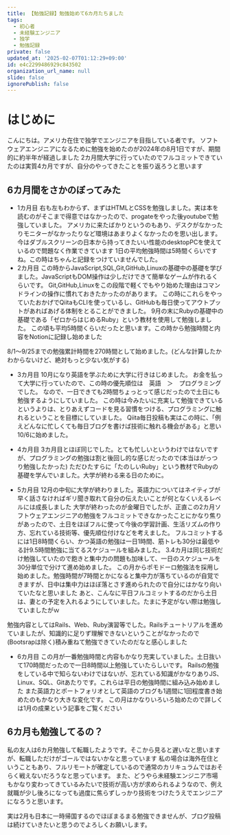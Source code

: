 ```yaml
---
title: 【勉強記録】勉強始めて6カ月たちました
tags:
  - 初心者
  - 未経験エンジニア
  - 独学
  - 勉強記録
private: false
updated_at: '2025-02-07T01:12:29+09:00'
id: e4c2299486929c843502
organization_url_name: null
slide: false
ignorePublish: false
---
```

# はじめに
こんにちは。アメリカ在住で独学でエンジニアを目指している者です。
ソフトウェアエンジニアになるために勉強を始めたのが2024年の8月1日ですが、期間的に約半年が経過しました
2カ月間大学に行っていたのでフルコミットできていたのは実質4カ月ですが、自分のやってきたことを振り返ろうと思います

## 6カ月間をさかのぼってみた
* 1カ月目
右も左もわからず、まずはHTMLとCSSを勉強しました。実は本を読むのがそこまで得意ではなかったので、progateをやった後youtubeで勉強していました。
アメリカに来たばかりというのもあり、デスクがなかったりモニターがなかったりなど環境はあまりよくなかったのを思い出します。
今はダブルスクリーンの日本から持ってきたいい性能のdesktopPCを使えているので問題なく作業できています
1日の平均勉強時間は5時間くらいですね。この時はちゃんと記録をつけていませんでした。
* 2カ月目
この時からJavaScript,SQL,Git,GitHub,Linuxの基礎中の基礎を学びました。JavaScriptもDOM操作は少しだけできて簡単なゲームが作れるくらいです。
Git,GitHub,Linuxをこの段階で軽くでもやり始めた理由はコマンドラインの操作に慣れておきたかったのがあります。
この時にこれらをやっていたおかげでQiitaもCLIを使っているし、GitHubも毎日使ってアウトプットがあればあげる体制をとることができました。
9月の末にRubyの基礎中の基礎である「ゼロからはじめるRuby」という教材を使用して勉強しました。
この頃も平均5時間くらいだったと思います。この時から勉強時間と内容をNotionに記録し始めました

8/1～9/25までの勉強累計時間を270時間として始めました。(どんな計算したかわからないけど、絶対もっと少ない気がする)

* 3カ月目
10月になり英語を学ぶために大学に行きはじめました。
お金を払って大学に行っていたので、この時の優先順位は　英語　＞　プログラミングでした。
なので、一日できても2時間ちょっとって感じだったので土日にも勉強するようにしていました。
この時は今みたいに充実して勉強できているというよりは、とりあえずコードを見る習慣をつける、プログラミングに触れるということを目標にしていました。
Qiita毎日投稿も実はこの時に、「例えどんなに忙しくても毎日ブログを書けば技術に触れる機会がある」と思い10/6に始めました。

* 4カ月目
3カ月目とほぼ同じでした。とても忙しいというわけではないですが、プログラミングの勉強は割と後回し的な感じだったので(本当はがっつり勉強したかった)
ただひたすらに「たのしいRuby」という教材でRubyの基礎を学んでいました。大学が終わる来る日のために。

* 5カ月目
12月の中旬に大学が終わりました。英語力についてはネイティブが早く話さなければギリ聞き取れて自分の伝えたいことが何となくいえるレベルには成長しました
大学が終わったのが金曜日でしたが、正直この2カ月ソフトウェアエンジニアの勉強をフルコミットできなかったことにかなり焦りがあったので、土日をほぼフルに使って今後の学習計画、生活リズムの作り方、忘れている技術等、優先順位付けなどを考えました。
フルコミットするには1日8時間くらい、かつ英語の勉強は一日1時間、筋トレも30分は最低やる計9.5時間勉強に当てるスケジュールを組みました。
3.4カ月は同じ技術だけ勉強していたので飽きと集中力の問題も加味して、一日のスケジュールを30分単位で分けて進め始めました。
この月からポモドーロ勉強法を採用し始めました。勉強時間が7時間とかになると集中力が落ちているのが自覚できますが、日中は集中力はほぼ落とさす進められたので自分にはかなり向いていたなと思いました
あと、こんなに平日フルコミットするのだから土日は、妻との予定を入れるようにしていました。たまに予定がない際は勉強していましたがｗ

勉強内容としてはRails、Web、Ruby演習等でした。Railsチュートリアルを進めていましたが、知識的に足りず理解できないということがなかったので(Bootsrapは除く)積み重ねて勉強できていたのだなと感心しました

* 6カ月目
この月が一番勉強時間と内容もかなり充実していました。土日抜いて170時間だったので一日8時間以上勉強していたらしいです。
Railsの勉強をしている中で知らないわけではないが、忘れている知識がかなりありJS、Linux、SQL、Gitあたりです。これらは平日の勉強時間に組み込み始めました
また英語力とポートフォリオとして英語のブログも1週間に1回程度書き始めたのもかなり大きな変化です。
この月はかなりいろいろ始めたので詳しくは1月の成果という記事をご覧ください


## 6カ月も勉強してるの？
私の友人は6カ月勉強して転職したようです。そこから見ると遅いなと思いますが、転職しただけがゴールではないかなと思っています
私の場合は海外在住ということもあり、フルリモートが確定しているので通常のカリキュラムではおそらく戦えないだろうなと思っています。
また、どうやら未経験エンジニア市場もかなり変わってきているみたいで技術が高い方が求められるようなので、例え就職が少し後ろになっても過度に焦らずしっかり技術をつけたうえでエンジニアになろうと思います。

実は2月も日本に一時帰国するのでほぼまるまる勉強できませんが、ブログ投稿は続けていきたいと思うのでよろしくお願いします。
